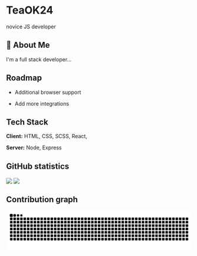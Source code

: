 # TeaOK24

novice JS developer


## 🚀 About Me
I'm a full stack developer...


## Roadmap

- Additional browser support

- Add more integrations


## Tech Stack

**Client:** HTML, CSS, SCSS, React,

**Server:** Node, Express 

## GitHub statistics

<a href="">
  <img align="center" src="https://github-readme-stats-jqie.vercel.app/api/top-langs/?username=sanchpet&layout=compact&theme=tokyonight&langs_count=12" width="34%"/></a>
<a href="">
  <img align="center" src="https://github-readme-stats-jqie.vercel.app/api?username=sanchpet&show_icons=true&theme=tokyonight&rank_icon=percentile&custom_title=Stats" width="65%"/>
</a>


## Contribution graph
<div style="text-align: center;">
  <picture>
    <source media="(prefers-color-scheme: dark)" srcset="https://raw.githubusercontent.com/TeaOK24/TeaOK24/refs/heads/output/github-contribution-grid-snake-dark.svg" />
    <source media="(prefers-color-scheme: light)" srcset="https://raw.githubusercontent.com/TeaOK24/TeaOK24/refs/heads/output/github-contribution-grid-snake.svg" />
    <img alt="github-snake" src="https://raw.githubusercontent.com/TeaOK24/TeaOK24/refs/heads/output/github-contribution-grid-snake.svg" />
  </picture>
</div>
